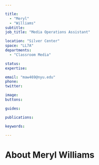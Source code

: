 ```yaml
---

title:
  - "Meryl"
  - "Williams"
subtitle: 
job_title: "Media Operations Assistant"

location: "Silver Center"
space: "LL7A"
departments:
  - "Classroom Media"

status: 
expertise:

email: "maw469@nyu.edu"
phone: 
twitter: 

image: 
buttons:

guides:

publications:

keywords:

---
```


# About Meryl Williams


